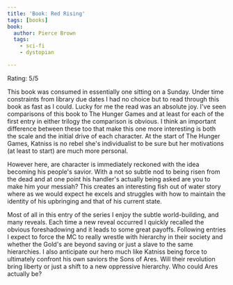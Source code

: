 ```yaml
---
title: 'Book: Red Rising'
tags: [books]
book:
  author: Pierce Brown
  tags: 
    - sci-fi
    - dystopian

---
```



Rating: 5/5

This book was consumed in essentially one sitting on a Sunday. 
Under time constraints from library due dates I had no choice but to read through this book as fast as I could.
Lucky for me the read was an absolute joy.
I've seen comparisons of this book to The Hunger Games and at least for each of the first entry in either trilogy the comparison is obvious.
I think an important difference between these too that make this one more interesting is both the scale and the initial drive of each character.
At the start of The Hunger Games, Katniss is no rebel she's individualist to be sure but her motivations (at least to start) are much more personal.

However here, are character is immediately reckoned with the idea becoming his people's savior.
With a not so subtle nod to being risen from the dead and at one point his handler's actually being asked are you to make him your messiah?
This creates an interesting fish out of water story where as we would expect he excels and struggles with how to maintain the identity of his 
upbringing and that of his current state.

Most of all in this entry of the series I enjoy the subtle world-building, and many reveals.
Each time a new reveal occurred I quickly recalled the obvious foreshadowing and it leads to some great payoffs.
Following entries I expect to force the MC to really wrestle with hierarchy in their society and whether the Gold's are beyond saving or just a slave to the same hierarchies.
I also anticipate our hero much like Katniss being force to ultimately confront his own saviors the Sons of Ares.
Will their revolution bring liberty or just a shift to a new oppressive hierarchy. Who could Ares actually be?
